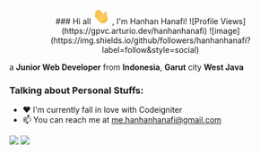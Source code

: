 <p align="center">
### Hi all <img src="https://raw.githubusercontent.com/ABSphreak/ABSphreak/master/gifs/Hi.gif" width="30px"> , I'm Hanhan Hanafi!
![Profile Views](https://gpvc.arturio.dev/hanhanhanafi)
![image](https://img.shields.io/github/followers/hanhanhanafi?label=follow&style=social)
    
a **Junior Web Developer** from **Indonesia**, **Garut** city **West Java**

### Talking about Personal Stuffs:
  - ❤️ I'm currently fall in love with Codeigniter
  - 📫 You can reach me at <a href="mailto:me.hanhanhanafi@gmail.com">me.hanhanhanafi@gmail.com</a>
</p>
<p>
    <img src="https://github-readme-stats.vercel.app/api?username=hanhanhanafi&show_icons=true&theme=tokyonight" height=178 />
    <img src="https://github-readme-stats.vercel.app/api/top-langs/?username=hanhanhanafi&layout=compact&theme=tokyonight" height=178 />
</p>

